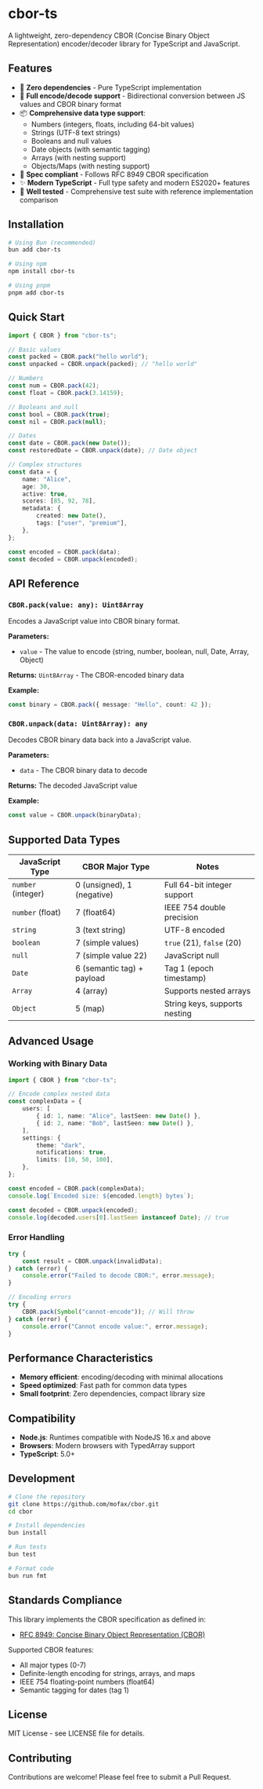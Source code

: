 # cbor-ts

A lightweight, zero-dependency CBOR (Concise Binary Object Representation)
encoder/decoder library for TypeScript and JavaScript.

## Features

- 🚀 **Zero dependencies** - Pure TypeScript implementation
- 🔄 **Full encode/decode support** - Bidirectional conversion between JS values
  and CBOR binary format
- 📦 **Comprehensive data type support**:
  - Numbers (integers, floats, including 64-bit values)
  - Strings (UTF-8 text strings)
  - Booleans and null values
  - Date objects (with semantic tagging)
  - Arrays (with nesting support)
  - Objects/Maps (with nesting support)
- 🎯 **Spec compliant** - Follows RFC 8949 CBOR specification
- ✨ **Modern TypeScript** - Full type safety and modern ES2020+ features
- 🧪 **Well tested** - Comprehensive test suite with reference implementation
  comparison

## Installation

```bash
# Using Bun (recommended)
bun add cbor-ts

# Using npm
npm install cbor-ts

# Using pnpm
pnpm add cbor-ts
```

## Quick Start

```ts
import { CBOR } from "cbor-ts";

// Basic values
const packed = CBOR.pack("hello world");
const unpacked = CBOR.unpack(packed); // "hello world"

// Numbers
const num = CBOR.pack(42);
const float = CBOR.pack(3.14159);

// Booleans and null
const bool = CBOR.pack(true);
const nil = CBOR.pack(null);

// Dates
const date = CBOR.pack(new Date());
const restoredDate = CBOR.unpack(date); // Date object

// Complex structures
const data = {
	name: "Alice",
	age: 30,
	active: true,
	scores: [85, 92, 78],
	metadata: {
		created: new Date(),
		tags: ["user", "premium"],
	},
};

const encoded = CBOR.pack(data);
const decoded = CBOR.unpack(encoded);
```

## API Reference

### `CBOR.pack(value: any): Uint8Array`

Encodes a JavaScript value into CBOR binary format.

**Parameters:**

- `value` - The value to encode (string, number, boolean, null, Date, Array,
  Object)

**Returns:** `Uint8Array` - The CBOR-encoded binary data

**Example:**

```ts
const binary = CBOR.pack({ message: "Hello", count: 42 });
```

### `CBOR.unpack(data: Uint8Array): any`

Decodes CBOR binary data back into a JavaScript value.

**Parameters:**

- `data` - The CBOR binary data to decode

**Returns:** The decoded JavaScript value

**Example:**

```ts
const value = CBOR.unpack(binaryData);
```

## Supported Data Types

| JavaScript Type    | CBOR Major Type            | Notes                         |
| ------------------ | -------------------------- | ----------------------------- |
| `number` (integer) | 0 (unsigned), 1 (negative) | Full 64-bit integer support   |
| `number` (float)   | 7 (float64)                | IEEE 754 double precision     |
| `string`           | 3 (text string)            | UTF-8 encoded                 |
| `boolean`          | 7 (simple values)          | `true` (21), `false` (20)     |
| `null`             | 7 (simple value 22)        | JavaScript null               |
| `Date`             | 6 (semantic tag) + payload | Tag 1 (epoch timestamp)       |
| `Array`            | 4 (array)                  | Supports nested arrays        |
| `Object`           | 5 (map)                    | String keys, supports nesting |

## Advanced Usage

### Working with Binary Data

```ts
import { CBOR } from "cbor-ts";

// Encode complex nested data
const complexData = {
	users: [
		{ id: 1, name: "Alice", lastSeen: new Date() },
		{ id: 2, name: "Bob", lastSeen: new Date() },
	],
	settings: {
		theme: "dark",
		notifications: true,
		limits: [10, 50, 100],
	},
};

const encoded = CBOR.pack(complexData);
console.log(`Encoded size: ${encoded.length} bytes`);

const decoded = CBOR.unpack(encoded);
console.log(decoded.users[0].lastSeen instanceof Date); // true
```

### Error Handling

```ts
try {
	const result = CBOR.unpack(invalidData);
} catch (error) {
	console.error("Failed to decode CBOR:", error.message);
}

// Encoding errors
try {
	CBOR.pack(Symbol("cannot-encode")); // Will throw
} catch (error) {
	console.error("Cannot encode value:", error.message);
}
```

## Performance Characteristics

- **Memory efficient**: encoding/decoding with minimal allocations
- **Speed optimized**: Fast path for common data types
- **Small footprint**: Zero dependencies, compact library size

## Compatibility

- **Node.js**: Runtimes compatible with NodeJS 16.x and above
- **Browsers**: Modern browsers with TypedArray support
- **TypeScript**: 5.0+

## Development

```bash
# Clone the repository
git clone https://github.com/mofax/cbor.git
cd cbor

# Install dependencies
bun install

# Run tests
bun test

# Format code
bun run fmt
```

## Standards Compliance

This library implements the CBOR specification as defined in:

- [RFC 8949: Concise Binary Object Representation (CBOR)](https://tools.ietf.org/rfc/rfc8949.html)

Supported CBOR features:

- All major types (0-7)
- Definite-length encoding for strings, arrays, and maps
- IEEE 754 floating-point numbers (float64)
- Semantic tagging for dates (tag 1)

## License

MIT License - see LICENSE file for details.

## Contributing

Contributions are welcome! Please feel free to submit a Pull Request.
